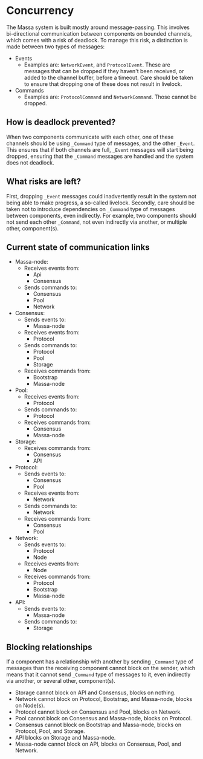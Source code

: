 # Concurrency

The Massa system is built mostly around message-passing. This involves
bi-directional communication between components on bounded channels,
which comes with a risk of deadlock. To manage this risk, a distinction
is made between two types of messages:

-   Events
    -   Examples are: `NetworkEvent`, and `ProtocolEvent`. These are
        messages that can be dropped if they haven't been received, or
        added to the channel buffer, before a timeout. Care should be
        taken to ensure that dropping one of these does not result in
        livelock.
-   Commands
    -   Examples are: `ProtocolCommand` and `NetworkCommand`. Those
        cannot be dropped.

## How is deadlock prevented?

When two components communicate with each other, one of these channels
should be using `_Command` type of messages, and the other `_Event`.
This ensures that if both channels are full, `_Event` messages will
start being dropped, ensuring that the `_Command` messages are handled
and the system does not deadlock.

## What risks are left?

First, dropping `_Event` messages could inadvertently result in the
system not being able to make progress, a so-called livelock. Secondly,
care should be taken not to introduce dependencies on `_Command` type of
messages between components, even indirectly. For example, two
components should not send each other `_Command`, not even indirectly
via another, or multiple other, component(s).

## Current state of communication links

-   Massa-node:
    -   Receives events from:
        -   Api
        -   Consensus
    -   Sends commands to:
        -   Consensus
        -   Pool
        -   Network
-   Consensus:
    -   Sends events to:
        -   Massa-node
    -   Receives events from:
        -   Protocol
    -   Sends commands to:
        -   Protocol
        -   Pool
        -   Storage
    -   Receives commands from:
        -   Bootstrap
        -   Massa-node
-   Pool:
    -   Receives events from:
        -   Protocol
    -   Sends commands to:
        -   Protocol
    -   Receives commands from:
        -   Consensus
        -   Massa-node
-   Storage:
    -   Receives commands from:
        -   Consensus
        -   API
-   Protocol:
    -   Sends events to:
        -   Consensus
        -   Pool
    -   Receives events from:
        -   Network
    -   Sends commands to:
        -   Network
    -   Receives commands from:
        -   Consensus
        -   Pool
-   Network:
    -   Sends events to:
        -   Protocol
        -   Node
    -   Receives events from:
        -   Node
    -   Receives commands from:
        -   Protocol
        -   Bootstrap
        -   Massa-node
-   API:
    -   Sends events to:
        -   Massa-node
    -   Sends commands to:
        -   Storage

## Blocking relationships

If a component has a relationship with another by sending `_Command`
type of messages than the receiving component cannot block on the
sender, which means that it cannot send `_Command` type of messages to
it, even indirectly via another, or several other, component(s).

-   Storage cannot block on API and Consensus, blocks on nothing.
-   Network cannot block on Protocol, Bootstrap, and Massa-node, blocks
    on Node(s).
-   Protocol cannot block on Consensus and Pool, blocks on Network.
-   Pool cannot block on Consensus and Massa-node, blocks on Protocol.
-   Consensus cannot block on Bootstrap and Massa-node, blocks on
    Protocol, Pool, and Storage.
-   API blocks on Storage and Massa-node.
-   Massa-node cannot block on API, blocks on Consensus, Pool, and
    Network.
